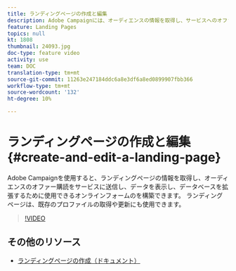 ```yaml
---
title: ランディングページの作成と編集
description: Adobe Campaignには、オーディエンスの情報を取得し、サービスへのオファー購読、データの表示、データベースの拡張に使用できるオンラインフォームのランディングページが付属しています。 ランディングページは、既存のプロファイルの取得や更新にも使用できます。 次のビデオでは、Adobe Campaign Standardでランディングページを作成、編集、テストする方法を説明しています。
feature: Landing Pages
topics: null
kt: 1808
thumbnail: 24093.jpg
doc-type: feature video
activity: use
team: DOC
translation-type: tm+mt
source-git-commit: 11263e247184ddc6a8e3df6a8ed0899907fbb366
workflow-type: tm+mt
source-wordcount: '132'
ht-degree: 10%

---
```



# ランディングページの作成と編集 {#create-and-edit-a-landing-page}

Adobe Campaignを使用すると、ランディングページの情報を取得し、オーディエンスのオファー購読をサービスに送信し、データを表示し、データベースを拡張するために使用できるオンラインフォームのを構築できます。 ランディングページは、既存のプロファイルの取得や更新にも使用できます。

>[!VIDEO](https://video.tv.adobe.com/v/24093?quality=12)

## その他のリソース

* [ランディングページの作成（ドキュメント）](https://docs.campaign.adobe.com/doc/standard/getting_started/en/ACS_CreateLandingPage.html)
